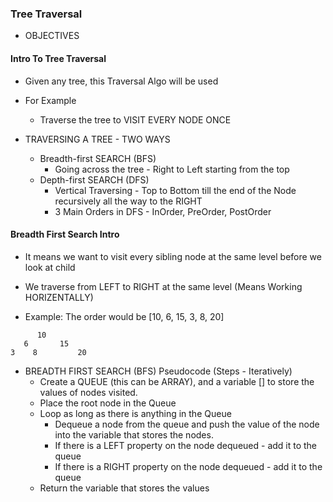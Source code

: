 ### Tree Traversal

- OBJECTIVES

#### Intro To Tree Traversal

- Given any tree, this Traversal Algo will be used

- For Example

  - Traverse the tree to VISIT EVERY NODE ONCE

- TRAVERSING A TREE - TWO WAYS

  - Breadth-first SEARCH (BFS)
    - Going across the tree - Right to Left starting from the top
  - Depth-first SEARCH (DFS)
    - Vertical Traversing - Top to Bottom till the end of the Node recursively all the way to the RIGHT
    - 3 Main Orders in DFS - InOrder, PreOrder, PostOrder

#### Breadth First Search Intro

- It means we want to visit every sibling node at the same level before we look at child
- We traverse from LEFT to RIGHT at the same level (Means Working HORIZENTALLY)

- Example: The order would be [10, 6, 15, 3, 8, 20]

```
      10
   6       15
3    8         20

```

- BREADTH FIRST SEARCH (BFS) Pseudocode (Steps - Iteratively)
  - Create a QUEUE (this can be ARRAY), and a variable [] to store the values of nodes visited.
  - Place the root node in the Queue
  - Loop as long as there is anything in the Queue
    - Dequeue a node from the queue and push the value of the node into the variable
      that stores the nodes.
    - If there is a LEFT property on the node dequeued - add it to the queue
    - If there is a RIGHT property on the node dequeued - add it to the queue
  - Return the variable that stores the values
